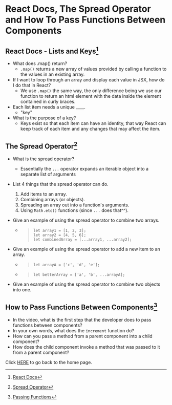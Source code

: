 # React Docs, The Spread Operator and How To Pass Functions Between Components

## React Docs - Lists and Keys[^1]

- What does .map() return?
    - `.map()` returns a new array of values provided by calling a function to the values in an existing array.
- If I want to loop through an array and display each value in 
JSX, how do I do that in React?
    - We use `.map()` the same way, the only difference being we use our function to return an html element with the data inside the element contained in curly braces.
- Each list item needs a unique ____.
    - "key"
- What is the purpose of a key?
    - Keys exist so that each item can have an identity, that way React can keep track of each item and any changes that may affect the item.

## The Spread Operator[^2]

- What is the spread operator?
    - Essentially the `...` operator expands an iterable object into a separate list of arguments
- List 4 things that the spread operator can do.
    1. Add items to an array.
    2. Combining arrays (or objects).
    3. Spreading an array out into a function's arguments.
    4. Using `Math.etc()` functions (since `...` does that^^).

- Give an example of using the spread operator to combine two arrays.
    - > `let array1 = [1, 2, 3];` <br>
      > `let array2 = [4, 5, 6];` <br>
      > `let combinedArray = [...array1, ...array2];`

- Give an example of using the spread operator to add a new item to an array.
    - > `let arrayA = ['c', 'd', 'e'];`
    - > `let betterArray = ['a', 'b', ...arrayA];`
    
- Give an example of using the spread operator to combine two objects into one.

## How to Pass Functions Between Components[^3]

- In the video, what is the first step that the developer does to pass functions between components?
- In your own words, what does the `increment` function do?
- How can you pass a method from a parent component into a child component?
- How does the child component invoke a method that was passed to it from a parent component?

Click [HERE](README.md) to go back to the home page.

[^1]: [React Docs](https://reactjs.org/docs/lists-and-keys.html)

[^2]: [Spread Operator](https://medium.com/coding-at-dawn/how-to-use-the-spread-operator-in-javascript-b9e4a8b06fab)

[^3]: [Passing Functions](https://www.youtube.com/watch?v=c05OL7XbwXU)
